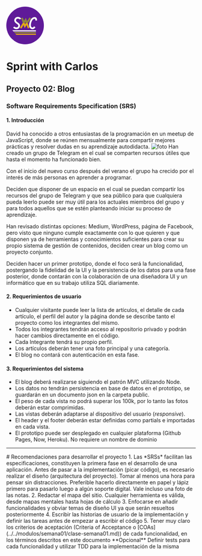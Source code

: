 <img src="../../modulos/img/swc.jpg" alt="Kitten"
	title="A cute kitten" width="100" height="100" style="border-radius: 50%" />

# Sprint with Carlos
## Proyecto 02: Blog
### Software Requirements Specification (SRS)
#### 1. Introducción
David ha conocido a otros entusiastas de la programación en un meetup de JavaScript, donde se reúnen mensualmente para compartir mejores prácticas y resolver dudas en su aprendizaje autodidacta. 
![foto](https://images.unsplash.com/photo-1522071820081-009f0129c71c?ixlib=rb-1.2.1&ixid=eyJhcHBfaWQiOjEyMDd9&auto=format&fit=crop&w=750&q=80)
Han creado un grupo de Telegram en el cual se comparten recursos útiles que hasta el momento ha funcionado bien. 

Con el inicio del nuevo curso después del verano el grupo ha crecido por el interés de más personas en aprender a programar.

 Deciden que disponer de un espacio en el cual se puedan compartir los recursos del grupo de Telegram y que sea público para que cualquiera pueda leerlo puede ser muy útil para los actuales miembros del grupo y para todos aquellos que se estén planteando iniciar su proceso de aprendizaje. 
 
 Han revisado distintas opciones: Medium, WordPress, página de Facebook, pero visto que ninguno cumple exactamente con lo que quieren y que disponen ya de herramientas y conocimientos suficientes para crear su propio sistema de gestión de contenidos, deciden crear un blog como un proyecto conjunto.

 Deciden hacer un primer prototipo, donde el foco será la funcionalidad, postergando la fidelidad de la UI y la persistencia de los datos para una fase posterior, donde contarán con la colaboración de una diseñadora UI y un informático que en su trabajo utiliza SQL diariamente.

#### 2. Requerimientos de usuario
- Cualquier visitante puede leer la lista de artículos, el detalle de cada artículo, el perfil del autor y la página donde se describe tanto el proyecto como los integrantes del mismo.
- Todos los integrantes tendrán acceso al repositorio privado y podrán hacer cambios directamente en el código.
- Cada Integrante tendrá su propio perfil.
- Los artículos deberán tener una foto principal y una categoría.
- El blog no contará con autenticación en esta fase.
#### 3. Requerimientos del sistema 
- El blog deberá realizarse siguiendo el patrón MVC utilizando Node.
- Los datos no tendrán persistencia en base de datos en el prototipo, se guardarán en un documento json en la carpeta public.
- El peso de cada vista no podrá superar los 100k, por lo tanto las fotos deberán estar comprimidas.
- Las vistas deberán adaptarse al dispositivo del usuario (*responsive*).
- El header y el footer deberán estar definidas como partials e importadas en cada vista.
- El prototipo puede ser desplegado en cualquier plataforma (Github Pages, Now, Heroku). No requiere un nombre de dominio
<hr>
# Recomendaciones para desarrollar el proyecto
1. Las *SRSs* facilitan las especificaciones, constituyen la primera fase en el desarrollo de una aplicación. Antes de pasar a la implementación (picar código), es necesario realizar el diseño (arquitectura del proyecto). Tomar al menos una hora para pensar sin distracciones. Preferible hacerlo directamente en papel y lápiz primero para pasarlo luego a algún soporte digital. Vale incluso una foto de las notas.
2. Redactar el mapa del sitio. Cualquier herramienta es válida, desde mapas mentales hasta hojas de cálculo
3. Enfocarse en añadir funcionalidades y obviar temas de diseño UI ya que serán resueltos posteriormente
4. Escribir las historias de usuario de la implementación y definir las tareas antes de empezar a escribir el código
5. Tener muy claro los criterios de aceptación (Criteria of Acceptance o [COAs](../../modulos/semana01/clase-semana01.md)) de cada funcionalidad, en los términos descritos en este documento
**Opcional** Definir tests para cada funcionalidad y utilizar TDD para la implementación de la misma
